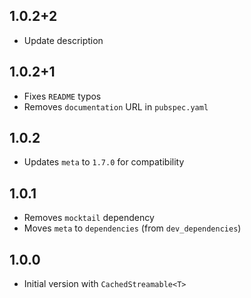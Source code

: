 ## 1.0.2+2

- Update description

## 1.0.2+1

- Fixes `README` typos
- Removes `documentation` URL in `pubspec.yaml`

## 1.0.2

- Updates `meta` to `1.7.0` for compatibility

## 1.0.1

- Removes `mocktail` dependency
- Moves `meta` to `dependencies` (from `dev_dependencies`)

## 1.0.0

- Initial version with `CachedStreamable<T>`
